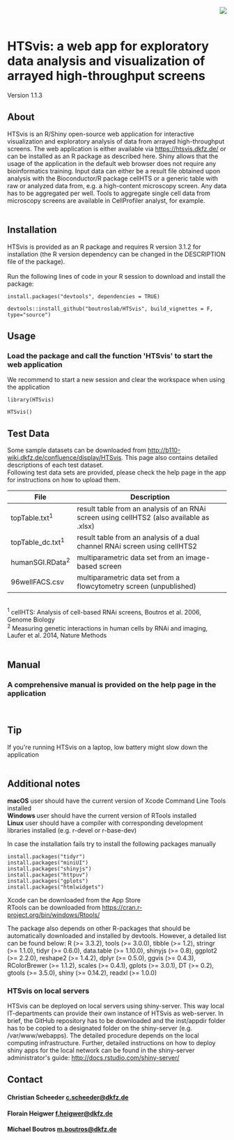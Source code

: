 <p>
<img align="right" max-width="75%" src="https://github.com/boutroslab/HTSvis/blob/master/inst/appdir/WWW/logo.png">
</p>

</br> 
</br> 

# HTSvis: a web app for exploratory data analysis and visualization of arrayed high-throughput screens 


Version 1.1.3
</br> 



## About 
HTSvis is an R/Shiny open-source web application for interactive visualization and 
exploratory analysis of data from arrayed high-throughput screens. The web application 
is either available via https://htsvis.dkfz.de/ or can be installed as an R package as described here.
Shiny allows that the usage of the application in the default web browser does not require any bioinformatics training.
Input data can either be a result file obtained upon analysis with the Bioconductor/R package cellHTS or a generic table with raw or analyzed data from, e.g. a high-content microscopy screen. Any data has to be aggregated per well. Tools to aggregate single cell data from microscopy screens are available in CellProfiler analyst, for example.  </br> 
</br> 
## Installation
HTSvis is provided as an R package and requires R version 3.1.2 for installation 
(the R version dependency can be changed in the DESCRIPTION file of the package).</br>
</br> 
Run the following lines of code in your R session to download and install the package:
```
install.packages("devtools", dependencies = TRUE)

devtools::install_github("boutroslab/HTSvis", build_vignettes = F, type="source")
```
## Usage 
### Load the package and call the function 'HTSvis' to start the web application
We recommend to start a new session and clear the workspace when using the application 
```
library(HTSvis)

HTSvis()
```
## Test Data
Some sample datasets can be downloaded from http://b110-wiki.dkfz.de/confluence/display/HTSvis. This page also contains detailed descriptions of each test dataset.<br />
Following test data sets are provided, please check the help page in the app for instructions on how to upload them. <br />

| File | Description |
| --- | --- |
| topTable.txt<sup>1</sup> | result table from an analysis of an RNAi screen using cellHTS2 (also available as .xlsx) |
| topTable_dc.txt<sup>1</sup>  | result table from an analysis of a dual channel RNAi screen using cellHTS2 |
| humanSGI.RData<sup>2</sup> |  multiparametric data set from an image-based screen |
| 96wellFACS.csv   |  multiparametric data set from a flowcytometry screen (unpublished) |


</br> <sup>1</sup> cellHTS: Analysis of cell-based RNAi screens, Boutros et al. 2006, Genome Biology 
</br> <sup>2</sup> Measuring genetic interactions in human cells by RNAi and imaging, Laufer et al. 2014, Nature Methods
</br>
</br>

## Manual
### A comprehensive manual is provided on the help page in the application 
</br>

## Tip
If you're running HTSvis on a laptop, low battery might slow down the application 
</br>
</br>

## Additional notes 
<b>macOS</b> user should have the current version of Xcode Command Line Tools installed<br />
<b>Windows </b>user should have the current version of RTools installed <br />
<b>Linux</b> user should have a compiler with corresponding development libraries installed (e.g. r-devel or r-base-dev) <br />

In case the installation fails try to install the following packages manually  
```
install.packages("tidyr")
install.packages("miniUI")
install.packages("shinyjs")
install.packages("httpuv")
install.packages("gplots")
install.packages("htmlwidgets")
```
Xcode can be downloaded from the App Store<br />
RTools can be downloaded from https://cran.r-project.org/bin/windows/Rtools/

The package also depends on other R-packages that should be automatically downloaded and installed by devtools. However, a detailed list can be found below:
    R (>= 3.3.2),
    tools (>= 3.0.0),
    tibble (>= 1.2),
    stringr (>= 1.1.0),
    tidyr (>= 0.6.0),
    data.table (>= 1.10.0), 
    shinyjs (>= 0.8),
    ggplot2 (>= 2.2.0),
    reshape2 (>= 1.4.2),
    dplyr (>= 0.5.0),
    ggvis (>= 0.4.3),
    RColorBrewer (>= 1.1.2),
    scales (>= 0.4.1),
    gplots (>= 3.0.1),
    DT (>= 0.2),
    gtools (>= 3.5.0),
    shiny (>= 0.14.2),
    readxl (>= 1.0.0)
  
### HTSvis on local servers 
HTSvis can be deployed on local servers using shiny-server. This way local IT-departments can provide their own instance of HTSvis as web-server. In brief, the GitHub repository has to be downloaded and the inst/appdir folder has to be copied to a designated folder on the shiny-server (e.g. /var/www/webapps). The detailed procedure depends on the local computing infrastructure. Further, detailed instructions on how to deploy shiny apps for the local network can be found in the shiny-server administrator's guide: http://docs.rstudio.com/shiny-server/

## Contact 
#### Christian Scheeder c.scheeder@dkfz.de
#### Florain Heigwer f.heigwer@dkfz.de
#### Michael Boutros m.boutros@dkfz.de 


